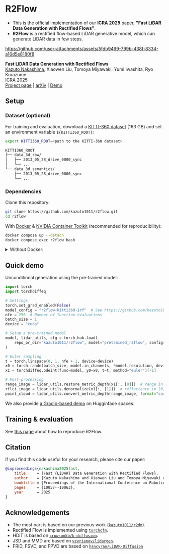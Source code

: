 # R2Flow

* This is the official implementation of our **ICRA 2025** paper, **"Fast LiDAR Data Generation with Rectified Flows"**.
* **R2Flow** is a rectified flow-based LiDAR generative model, which can generate LiDAR data in few steps.

https://github.com/user-attachments/assets/5fdb9469-799b-438f-8334-a16d5e8180f8

**Fast LiDAR Data Generation with Rectified Flows**<br>
[Kazuto Nakashima](https://kazuto1011.github.io), Xiaowen Liu, Tomoya Miyawaki, Yumi Iwashita, Ryo Kurazume<br>
ICRA 2025<br>
[Project page](https://kazuto1011.github.io/r2flow) | [arXiv](https://arxiv.org/abs/2412.02241) | [Demo](https://huggingface.co/spaces/kazuto1011/r2flow)

## Setup

### Dataset (optional)

For training and evaluation, download a [KITTI-360 dataset](http://www.cvlibs.net/datasets/kitti-360/) (163 GB) and set an environment variable `${KITTI360_ROOT}`:

```bash
export KITTI360_ROOT=<path to the KITTI-360 dataset>
```

```sh
KITTI360_ROOT
├── data_3d_raw/
│   ├── 2013_05_28_drive_0000_sync
│   └── ...
└── data_3d_semantics/
    ├── 2013_05_28_drive_0000_sync
    └── ...
```

### Dependencies

Clone this repository:

```bash
git clone https://github.com/kazuto1011/r2flow.git
cd r2flow
```

With [Docker](https://docs.docker.com/engine/install/ubuntu/#install-using-the-convenience-script) & [NVIDIA Container Toolkit](https://docs.nvidia.com/datacenter/cloud-native/container-toolkit/latest/install-guide.html) (recommended for reproducibility):

```bash
docker compose up --detach
docker compose exec r2flow bash
```

<details>
<summary>Without Docker:</summary>

```bash
ln -sf $KITTI360_ROOT ./r2flow/data/kitti_360/dataset
pip install -r requirements.txt
sudo apt install libsparsehash-dev # for torchsparse
pip install git+https://github.com/mit-han-lab/torchsparse.git@v2.0.0
pip install natten==0.17.1+torch210cu121 --find-links https://shi-labs.com/natten/wheels/
```
</details>

## Quick demo

Unconditional generation using the pre-trained model:

```python
import torch
import torchdiffeq

# Settings
torch.set_grad_enabled(False)
model_config = "r2flow-kitti360-1rf"  # See https://github.com/kazuto1011/r2flow/releases/tag/weights
nfe = 256  # Number of function evaluations
batch_size = 1
device = "cuda"

# Setup a pre-trained model
model, lidar_utils, cfg = torch.hub.load(
    repo_or_dir="kazuto1011/r2flow", model="pretrained_r2flow", config=model_config, device=device
)

# Euler sampling
t = torch.linspace(0, 1, nfe + 1, device=device)
x0 = torch.randn(batch_size, model.in_channels, *model.resolution, device=device)
x1 = torchdiffeq.odeint(func=model, y0=x0, t=t, method="euler")[-1]

# Post-processing
range_image = lidar_utils.restore_metric_depth(x1[:, [0]])  # range in [0, 80]
rflct_image = lidar_utils.denormalize(x1[:, [1]])  # reflectance in [0, 1]
point_cloud = lidar_utils.convert_metric_depth(range_image, format="cartesian")
```

We also provide [a Gradio-based demo](https://huggingface.co/spaces/kazuto1011/r2flow) on Hugginface spaces.

## Training & evaluation

See [this page](docs/TRAINING.md) about how to reproduce R2Flow.

## Citation

If you find this code useful for your research, please cite our paper:

```bibtex
@inproceedings{nakashima2025fast,
    title     = {Fast {LiDAR} Data Generation with Rectified Flows},
    author    = {Kazuto Nakashima and Xiaowen Liu and Tomoya Miyawaki and Yumi Iwashita and Ryo Kurazume},
    booktitle = {Proceedings of the International Conference on Robotics and Automation (ICRA)},
    pages     = {10057--10063},
    year      = 2025
}
```

## Acknowledgements

* The most part is based on our previous work ([`kazuto1011/r2dm`](https://github.com/kazuto1011/r2dm)).
* Rectified Flow is implemented using [`torchcfm`](https://github.com/atong01/conditional-flow-matching).
* HDiT is based on [`crowsonkb/k-diffusion`](https://github.com/crowsonkb/k-diffusion).
* JSD and MMD are based on [`vzyrianov/lidargen`](https://github.com/vzyrianov/lidargen).
* FRID, FSVD, and FPVD are based on [`hancyran/LiDAR-Diffusion`](https://github.com/hancyran/LiDAR-Diffusion)